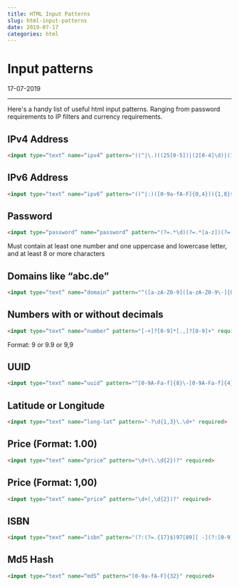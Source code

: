```yaml
---
title: HTML Input Patterns
slug: html-input-patterns
date: 2019-07-17
categories: html
---
```


# Input patterns
<p class='timestamp'><time datetime='17-07-2019'>17-07-2019</time></p>
<hr>

Here's a handy list of useful html input patterns. Ranging from password requirements to IP filters and currency requirements.

## IPv4 Address
``` html
<input type=“text” name=“ipv4” pattern="((^|\.)((25[0-5])|(2[0-4]\d)|(1\d\d)|([1-9]?\d))){4}$" required>
```

## IPv6 Address
``` html
<input type=“text” name=“ipv6” pattern="((^|:)([0-9a-fA-F]{0,4})){1,8}$" required>
```

## Password
``` html
<input type=“password” name=“password” pattern="(?=.*\d)(?=.*[a-z])(?=.*[A-Z]).{8,}" required>
```
Must contain at least one number and one uppercase and lowercase letter, and at least 8 or more characters

## Domains like “abc.de”
``` html
<input type=“text” name=“domain” pattern="^([a-zA-Z0-9]([a-zA-Z0-9\-]{0,61}[a-zA-Z0-9])?\.)+[a-zA-Z]{2,6}$" required>
```

## Numbers with or without decimals
``` html
<input type=“text” name=“number” pattern="[-+]?[0-9]*[.,]?[0-9]+" required>
```
Format: 9 or 9.9 or 9,9

## UUID
``` html
<input type=“text” name=“uuid” pattern="^[0-9A-Fa-f]{8}\-[0-9A-Fa-f]{4}\-[0-9A-Fa-f]{4}\-[0-9A-Fa-f]{4}\-[0-9A-Fa-f]{12}$" required>
```

## Latitude or Longitude
``` html
<input type=“text” name=“long-lat” pattern="-?\d{1,3}\.\d+" required>
```

## Price (Format: 1.00)
``` html
<input type=“text” name=“price” pattern="\d+(\.\d{2})?" required>
```

## Price (Format: 1,00)
``` html
<input type=“text” name=“price” pattern="\d+(,\d{2})?" required>
```

## ISBN
``` html
<input type=“text” name=“isbn” pattern="(?:(?=.{17}$)97[89][ -](?:[0-9]+[ -]){2}[0-9]+[ -][0-9]|97[89][0-9]{10}|(?=.{13}$)(?:[0-9]+[ -]){2}[0-9]+[ -][0-9Xx]|[0-9]{9}[0-9Xx])" required>
```

## Md5 Hash
``` html
<input type=“text” name=“md5” pattern="[0-9a-fA-F]{32}" required>
```
